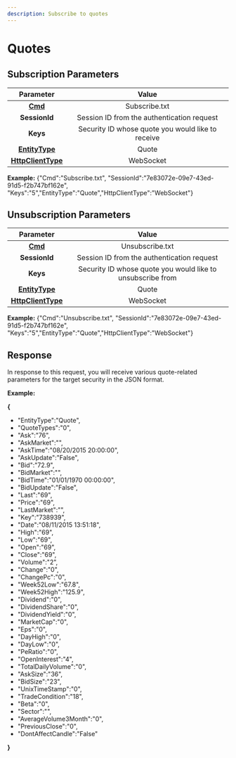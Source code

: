 ```yaml
---
description: Subscribe to quotes
---
```


# Quotes

## Subscription Parameters <a id="Quote-Subscribe"></a>

| Parameter | Value |
| :---: | :---: |
| [**Cmd**](https://wiki.etnasoft.com/display/ET/Enumerations) | Subscribe.txt |
| **SessionId** | Session ID from the authentication request |
| **Keys** | Security ID whose quote you would like to receive |
| [**EntityType**](https://wiki.etnasoft.com/display/ET/Enumerations) | Quote |
| [**HttpClientType**](https://wiki.etnasoft.com/display/DOCS/Enumerations) | WebSocket |

**Example:** {"Cmd":"Subscribe.txt", "SessionId":"7e83072e-09e7-43ed-91d5-f2b747bf162e", "Keys":"5","EntityType":"Quote","HttpClientType":"WebSocket"}

## Unsubscription Parameters <a id="Quote-Unsubscribe"></a>

| Parameter | Value |
| :---: | :---: |
| [**Cmd**](https://wiki.etnasoft.com/display/ET/Enumerations) | Unsubscribe.txt |
| **SessionId** | Session ID from the authentication request |
| **Keys** | Security ID whose quote you would like to unsubscribe from |
| [**EntityType**](https://wiki.etnasoft.com/display/ET/Enumerations) | Quote |
| [**HttpClientType**](https://wiki.etnasoft.com/display/DOCS/Enumerations) | WebSocket |

**Example:** {"Cmd":"Unsubscribe.txt", "SessionId":"7e83072e-09e7-43ed-91d5-f2b747bf162e", "Keys":"5","EntityType":"Quote","HttpClientType":"WebSocket"}

## Response <a id="Quote-Message"></a>

In response to this request, you will receive various quote-related parameters for the target security in the JSON format.

**Example:**

**{**

* "EntityType":"Quote",
* "QuoteTypes":"0",
* "Ask":"76",
* "AskMarket":"",
* "AskTime":"08/20/2015 20:00:00",
* "AskUpdate":"False",
* "Bid":"72.9",
* "BidMarket":"",
* "BidTime":"01/01/1970 00:00:00",
* "BidUpdate":"False",
* "Last":"69",
* "Price":"69",
* "LastMarket":"",
* "Key":"738939",
* "Date":"08/11/2015 13:51:18",
* "High":"69",
* "Low":"69",
* "Open":"69",
* "Close":"69",
* "Volume":"2",
* "Change":"0",
* "ChangePc":"0",
* "Week52Low":"67.8",
* "Week52High":"125.9",
* "Dividend":"0",
* "DividendShare":"0",
* "DividendYield":"0",
* "MarketCap":"0",
* "Eps":"0",
* "DayHigh":"0",
* "DayLow":"0",
* "PeRatio":"0",
* "OpenInterest":"4",
* "TotalDailyVolume":"0",
* "AskSize":"36",
* "BidSize":"23",
* "UnixTimeStamp":"0",
* "TradeCondition":"18",
* "Beta":"0",
* "Sector":"",
* "AverageVolume3Month":"0",
* "PreviousClose":"0",
* "DontAffectCandle":"False"

**}**

